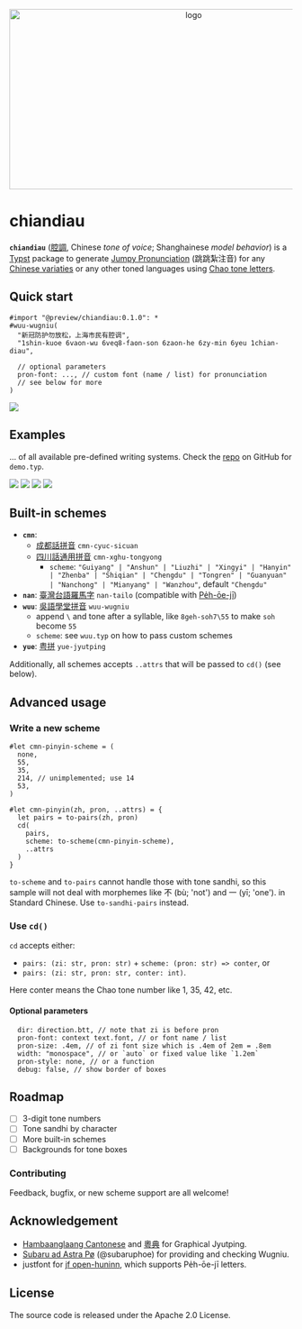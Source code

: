 <p align="center">
<img width="640" height="320" alt="logo" src="https://github.com/user-attachments/assets/12d22e0c-ee02-4425-b4d1-d8c95dccf5a2" />
</p>

# chiandiau

**`chiandiau`** ([腔調](https://en.wiktionary.org/wiki/%E8%85%94%E8%AA%BF#Chinese), Chinese _tone of voice_; Shanghainese _model behavior_) is a [Typst](https://github.com/typst/typst) package to generate [Jumpy Pronunciation](https://test.hambaanglaang.hk/) (跳跳紮注音) for any [Chinese variaties](https://en.wikipedia.org/wiki/Varieties_of_Chinese) or any other toned languages using [Chao tone letters](https://en.wikipedia.org/wiki/Tone_letter).

## Quick start

```typ
#import "@preview/chiandiau:0.1.0": *
#wuu-wugniu(
  "新冠防护勿放松，上海市民有腔调",
  "1shin-kuoe 6vaon-wu 6veq8-faon-son 6zaon-he 6zy-min 6yeu 1chian-diau",

  // optional parameters
  pron-font: ..., // custom font (name / list) for pronunciation
  // see below for more
)
```

![](https://github.com/user-attachments/assets/50bcec4c-c0f3-41b7-867e-3aca45999423)

## Examples

… of all available pre-defined writing systems. Check the [repo](https://github.com/OverflowCat/chiandiau) on GitHub for `demo.typ`.

![](https://github.com/user-attachments/assets/5bccb6b6-a94c-4ae3-ae43-abc3cef57182)
![](https://github.com/user-attachments/assets/fdf172e2-3bac-4027-b392-eccbeb050803)
![](https://github.com/user-attachments/assets/8cca2287-b4b4-4266-9fb8-a31a7fad11b1)
![](https://github.com/user-attachments/assets/f6fd050d-e16c-41d8-80cc-1ccbb1d01c42)


## Built-in schemes

- **`cmn`**:
    - [成都話拼音](https://zh.wikipedia.org/wiki/%E5%9B%9B%E5%B7%9D%E8%AF%9D%E6%8B%BC%E9%9F%B3) `cmn-cyuc-sicuan`
    - [四川話通用拼音](https://zhuanlan.zhihu.com/p/34562639) `cmn-xghu-tongyong`
        - `scheme`: `"Guiyang" | "Anshun" | "Liuzhi" | "Xingyi" | "Hanyin" | "Zhenba" | "Shiqian" | "Chengdu" | "Tongren" | "Guanyuan" | "Nanchong" | "Mianyang" | "Wanzhou"`, default `"Chengdu"`
- **`nan`**: [臺灣台語羅馬字](https://en.wikipedia.org/wiki/Taiwanese_Romanization_System) `nan-tailo` (compatible with [Pe̍h-ōe-jī](https://en.wikipedia.org/wiki/Pe%CC%8Dh-%C5%8De-j%C4%AB))
- **`wuu`**: [吳語學堂拼音](https://en.m.wiktionary.org/wiki/Wiktionary:About_Chinese/Wu) `wuu-wugniu`
    - append `\` and tone after a syllable, like `8geh-soh7\55` to make `soh` become `55`
    - `scheme`: see `wuu.typ` on how to pass custom schemes
- **`yue`**: [粤拼](https://en.wikipedia.org/wiki/Jyutping) `yue-jyutping`

Additionally, all schemes accepts `..attrs` that will be passed to `cd()` (see below).

## Advanced usage

### Write a new scheme

```typ
#let cmn-pinyin-scheme = (
  none,
  55,
  35,
  214, // unimplemented; use 14
  53,
)

#let cmn-pinyin(zh, pron, ..attrs) = {
  let pairs = to-pairs(zh, pron)
  cd(
    pairs,
    scheme: to-scheme(cmn-pinyin-scheme),
    ..attrs
  )
}
```

`to-scheme` and `to-pairs` cannot handle those with tone sandhi, so this sample will not deal with morphemes like 不 (bù; 'not') and 一 (yī; 'one'). in Standard Chinese. Use `to-sandhi-pairs` instead.

### Use `cd()`

`cd` accepts either:
- `pairs: (zi: str, pron: str)` + `scheme: (pron: str) => conter`, or
- `pairs: (zi: str, pron: str, conter: int)`.

Here conter means the Chao tone number like $1$, $35$, $42$, etc.

#### Optional parameters

```typ
  dir: direction.btt, // note that zi is before pron
  pron-font: context text.font, // or font name / list
  pron-size: .4em, // of zi font size which is .4em of 2em = .8em
  width: "monospace", // or `auto` or fixed value like `1.2em`
  pron-style: none, // or a function
  debug: false, // show border of boxes
```

## Roadmap

- [ ] 3-digit tone numbers
- [ ] Tone sandhi by character
- [ ] More built-in schemes
- [ ] Backgrounds for tone boxes

### Contributing

Feedback, bugfix, or new scheme support are all welcome!

## Acknowledgement

* [Hambaanglaang Cantonese](https://hambaanglaang.hk/about-us-2/) and [粵典](https://words.hk/base/about/) for Graphical Jyutping.
* [Subaru ad Astra Pø](https://github.com/subaruphoe) (@subaruphoe) for providing and checking Wugniu.
* justfont for [jf open-huninn](https://github.com/justfont/open-huninn-font/), which supports Pe̍h-ōe-jī letters.

## License

The source code is released under the Apache 2.0 License.
